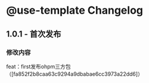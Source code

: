 # @use-template Changelog

## 1.0.1 - 首次发布

### 修改内容
feat：first发布ohpm三方包
（[fa852f2b8caa63c9294a9dbabae6cc3973a22dd6]）
